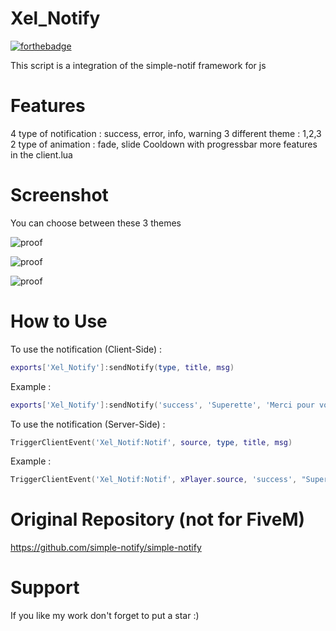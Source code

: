 # Xel_Notify
 [![forthebadge](http://forthebadge.com/images/badges/built-with-love.svg)](http://forthebadge.com)

 This script is a integration of the simple-notif framework for js

# Features
 4 type of notification :  success, error, info, warning
 3 different theme : 1,2,3
 2 type of animation : fade, slide
 Cooldown with progressbar
 more features in the client.lua

# Screenshot

 You can choose between these 3 themes

 ![proof](https://zupimages.net/up/22/22/ggb0.png)

 ![proof](https://zupimages.net/up/22/22/3tzp.png)

 ![proof](https://zupimages.net/up/22/22/gjij.png)

#  How to Use
 To use the notification (Client-Side) :

 ```lua
 exports['Xel_Notify']:sendNotify(type, title, msg)
 ```
 
 Example :
 ```lua
 exports['Xel_Notify']:sendNotify('success', 'Superette', 'Merci pour votre achat !')
 ```

 To use the notification (Server-Side) :

 ```lua
 TriggerClientEvent('Xel_Notif:Notif', source, type, title, msg)
 ```

 Example :
 ```lua
 TriggerClientEvent('Xel_Notif:Notif', xPlayer.source, 'success', "Superette", "Merci pour votre achat !")
 ```



# Original Repository (not for FiveM)
 https://github.com/simple-notify/simple-notify

# Support
 If you like my work don't forget to put a star :)
